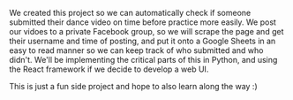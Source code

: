We created this project so we can automatically check if someone submitted their dance video on time before practice more easily. We post our vidoes to a private Facebook group, so we will scrape the page and get their username and time of posting, and put it onto a Google Sheets in an easy to read manner so we can keep track of who submitted and who didn't. We'll be implementing the critical parts of this in Python, and using the React framework if we decide to develop a web UI.

This is just a fun side project and hope to also learn along the way :)